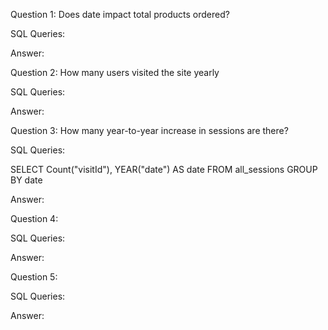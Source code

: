 Question 1: Does date impact total products ordered?

SQL Queries:

Answer: 



Question 2: How many users visited the site yearly

SQL Queries:

Answer:



Question 3: How many year-to-year increase in sessions are there?

SQL Queries:

SELECT Count("visitId"), YEAR("date") AS date FROM all_sessions
	GROUP BY date

Answer:



Question 4: 

SQL Queries:

Answer:



Question 5: 

SQL Queries:

Answer:
